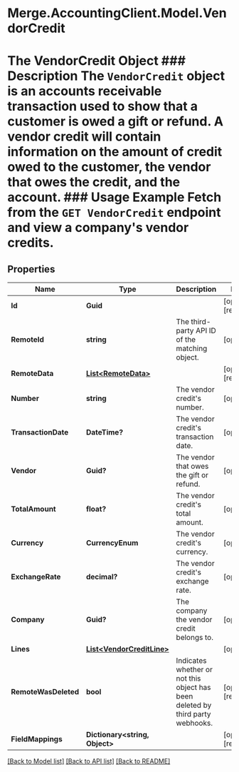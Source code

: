 # Merge.AccountingClient.Model.VendorCredit
# The VendorCredit Object ### Description The `VendorCredit` object is an accounts receivable transaction used to show that a customer is owed a gift or refund. A vendor credit will contain information on the amount of credit owed to the customer, the vendor that owes the credit, and the account.  ### Usage Example Fetch from the `GET VendorCredit` endpoint and view a company's vendor credits.

## Properties

Name | Type | Description | Notes
------------ | ------------- | ------------- | -------------
**Id** | **Guid** |  | [optional] [readonly] 
**RemoteId** | **string** | The third-party API ID of the matching object. | [optional] 
**RemoteData** | [**List&lt;RemoteData&gt;**](RemoteData.md) |  | [optional] [readonly] 
**Number** | **string** | The vendor credit&#39;s number. | [optional] 
**TransactionDate** | **DateTime?** | The vendor credit&#39;s transaction date. | [optional] 
**Vendor** | **Guid?** | The vendor that owes the gift or refund. | [optional] 
**TotalAmount** | **float?** | The vendor credit&#39;s total amount. | [optional] 
**Currency** | **CurrencyEnum** | The vendor credit&#39;s currency. | [optional] 
**ExchangeRate** | **decimal?** | The vendor credit&#39;s exchange rate. | [optional] 
**Company** | **Guid?** | The company the vendor credit belongs to. | [optional] 
**Lines** | [**List&lt;VendorCreditLine&gt;**](VendorCreditLine.md) |  | [optional] 
**RemoteWasDeleted** | **bool** | Indicates whether or not this object has been deleted by third party webhooks. | [optional] [readonly] 
**FieldMappings** | **Dictionary&lt;string, Object&gt;** |  | [optional] [readonly] 

[[Back to Model list]](../README.md#documentation-for-models) [[Back to API list]](../README.md#documentation-for-api-endpoints) [[Back to README]](../README.md)

